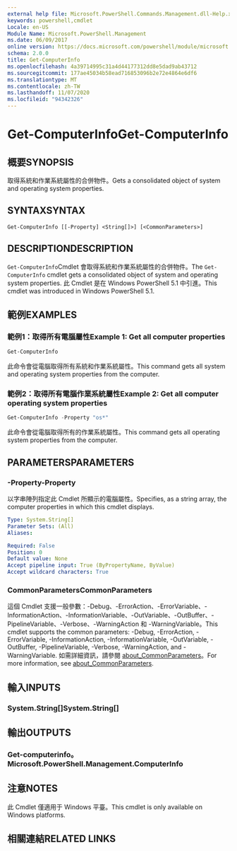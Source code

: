 ```yaml
---
external help file: Microsoft.PowerShell.Commands.Management.dll-Help.xml
keywords: powershell,cmdlet
Locale: en-US
Module Name: Microsoft.PowerShell.Management
ms.date: 06/09/2017
online version: https://docs.microsoft.com/powershell/module/microsoft.powershell.management/get-computerinfo?view=powershell-7.1&WT.mc_id=ps-gethelp
schema: 2.0.0
title: Get-ComputerInfo
ms.openlocfilehash: 4a39714995c31a4d44177312dd8e5dad9ab43712
ms.sourcegitcommit: 177ae45034b58ead716853096b2e72e4864e6df6
ms.translationtype: MT
ms.contentlocale: zh-TW
ms.lasthandoff: 11/07/2020
ms.locfileid: "94342326"
---
```

# <span data-ttu-id="c4591-103">Get-ComputerInfo</span><span class="sxs-lookup"><span data-stu-id="c4591-103">Get-ComputerInfo</span></span>

## <span data-ttu-id="c4591-104">概要</span><span class="sxs-lookup"><span data-stu-id="c4591-104">SYNOPSIS</span></span>
<span data-ttu-id="c4591-105">取得系統和作業系統屬性的合併物件。</span><span class="sxs-lookup"><span data-stu-id="c4591-105">Gets a consolidated object of system and operating system properties.</span></span>

## <span data-ttu-id="c4591-106">SYNTAX</span><span class="sxs-lookup"><span data-stu-id="c4591-106">SYNTAX</span></span>

```
Get-ComputerInfo [[-Property] <String[]>] [<CommonParameters>]
```

## <span data-ttu-id="c4591-107">DESCRIPTION</span><span class="sxs-lookup"><span data-stu-id="c4591-107">DESCRIPTION</span></span>

<span data-ttu-id="c4591-108">`Get-ComputerInfo`Cmdlet 會取得系統和作業系統屬性的合併物件。</span><span class="sxs-lookup"><span data-stu-id="c4591-108">The `Get-ComputerInfo` cmdlet gets a consolidated object of system and operating system properties.</span></span>
<span data-ttu-id="c4591-109">此 Cmdlet 是在 Windows PowerShell 5.1 中引進。</span><span class="sxs-lookup"><span data-stu-id="c4591-109">This cmdlet was introduced in Windows PowerShell 5.1.</span></span>

## <span data-ttu-id="c4591-110">範例</span><span class="sxs-lookup"><span data-stu-id="c4591-110">EXAMPLES</span></span>

### <span data-ttu-id="c4591-111">範例1：取得所有電腦屬性</span><span class="sxs-lookup"><span data-stu-id="c4591-111">Example 1: Get all computer properties</span></span>

```powershell
Get-ComputerInfo
```

<span data-ttu-id="c4591-112">此命令會從電腦取得所有系統和作業系統屬性。</span><span class="sxs-lookup"><span data-stu-id="c4591-112">This command gets all system and operating system properties from the computer.</span></span>

### <span data-ttu-id="c4591-113">範例2：取得所有電腦作業系統屬性</span><span class="sxs-lookup"><span data-stu-id="c4591-113">Example 2: Get all computer operating system properties</span></span>

```powershell
Get-ComputerInfo -Property "os*"
```

<span data-ttu-id="c4591-114">此命令會從電腦取得所有的作業系統屬性。</span><span class="sxs-lookup"><span data-stu-id="c4591-114">This command gets all operating system properties from the computer.</span></span>

## <span data-ttu-id="c4591-115">PARAMETERS</span><span class="sxs-lookup"><span data-stu-id="c4591-115">PARAMETERS</span></span>

### <span data-ttu-id="c4591-116">-Property</span><span class="sxs-lookup"><span data-stu-id="c4591-116">-Property</span></span>

<span data-ttu-id="c4591-117">以字串陣列指定此 Cmdlet 所顯示的電腦屬性。</span><span class="sxs-lookup"><span data-stu-id="c4591-117">Specifies, as a string array, the computer properties in which this cmdlet displays.</span></span>

```yaml
Type: System.String[]
Parameter Sets: (All)
Aliases:

Required: False
Position: 0
Default value: None
Accept pipeline input: True (ByPropertyName, ByValue)
Accept wildcard characters: True
```

### <span data-ttu-id="c4591-118">CommonParameters</span><span class="sxs-lookup"><span data-stu-id="c4591-118">CommonParameters</span></span>

<span data-ttu-id="c4591-119">這個 Cmdlet 支援一般參數：-Debug、-ErrorAction、-ErrorVariable、-InformationAction、-InformationVariable、-OutVariable、-OutBuffer、-PipelineVariable、-Verbose、-WarningAction 和 -WarningVariable。</span><span class="sxs-lookup"><span data-stu-id="c4591-119">This cmdlet supports the common parameters: -Debug, -ErrorAction, -ErrorVariable, -InformationAction, -InformationVariable, -OutVariable, -OutBuffer, -PipelineVariable, -Verbose, -WarningAction, and -WarningVariable.</span></span> <span data-ttu-id="c4591-120">如需詳細資訊，請參閱 [about_CommonParameters](../Microsoft.PowerShell.Core/About/about_CommonParameters.md)。</span><span class="sxs-lookup"><span data-stu-id="c4591-120">For more information, see [about_CommonParameters](../Microsoft.PowerShell.Core/About/about_CommonParameters.md).</span></span>

## <span data-ttu-id="c4591-121">輸入</span><span class="sxs-lookup"><span data-stu-id="c4591-121">INPUTS</span></span>

### <span data-ttu-id="c4591-122">System.String[]</span><span class="sxs-lookup"><span data-stu-id="c4591-122">System.String[]</span></span>

## <span data-ttu-id="c4591-123">輸出</span><span class="sxs-lookup"><span data-stu-id="c4591-123">OUTPUTS</span></span>

### <span data-ttu-id="c4591-124">Get-computerinfo。</span><span class="sxs-lookup"><span data-stu-id="c4591-124">Microsoft.PowerShell.Management.ComputerInfo</span></span>

## <span data-ttu-id="c4591-125">注意</span><span class="sxs-lookup"><span data-stu-id="c4591-125">NOTES</span></span>

<span data-ttu-id="c4591-126">此 Cmdlet 僅適用于 Windows 平臺。</span><span class="sxs-lookup"><span data-stu-id="c4591-126">This cmdlet is only available on Windows platforms.</span></span>

## <span data-ttu-id="c4591-127">相關連結</span><span class="sxs-lookup"><span data-stu-id="c4591-127">RELATED LINKS</span></span>
